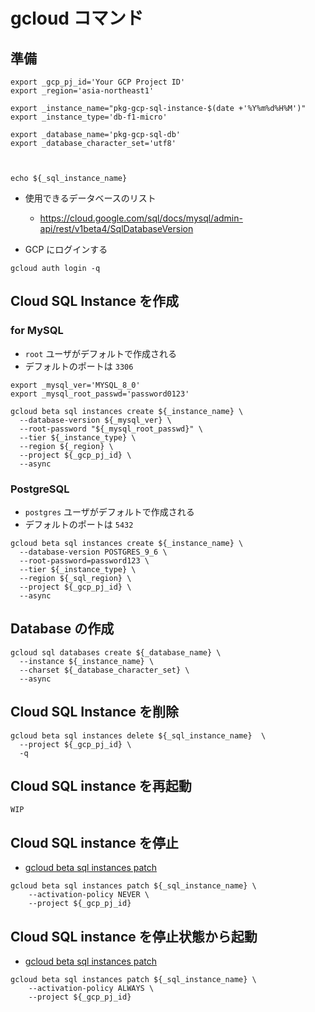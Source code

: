 # gcloud コマンド


## 準備

```
export _gcp_pj_id='Your GCP Project ID'
export _region='asia-northeast1'

export _instance_name="pkg-gcp-sql-instance-$(date +'%Y%m%d%H%M')"
export _instance_type='db-f1-micro'

export _database_name='pkg-gcp-sql-db'
export _database_character_set='utf8'



echo ${_sql_instance_name}
```

+ 使用できるデータベースのリスト
  + https://cloud.google.com/sql/docs/mysql/admin-api/rest/v1beta4/SqlDatabaseVersion

+ GCP にログインする

```
gcloud auth login -q
```


## Cloud SQL Instance を作成

### for MySQL

+ `root` ユーザがデフォルトで作成される
+ デフォルトのポートは `3306`

```
export _mysql_ver='MYSQL_8_0'
export _mysql_root_passwd='password0123'
```
```
gcloud beta sql instances create ${_instance_name} \
  --database-version ${_mysql_ver} \
  --root-password "${_mysql_root_passwd}" \
  --tier ${_instance_type} \
  --region ${_region} \
  --project ${_gcp_pj_id} \
  --async
```

### PostgreSQL

+ `postgres` ユーザがデフォルトで作成される
+ デフォルトのポートは `5432`

```
gcloud beta sql instances create ${_instance_name} \
  --database-version POSTGRES_9_6 \
  --root-password=password123 \
  --tier ${_instance_type} \
  --region ${_sql_region} \
  --project ${_gcp_pj_id} \
  --async
```

## Database の作成

```
gcloud sql databases create ${_database_name} \
  --instance ${_instance_name} \
  --charset ${_database_character_set} \
  --async
```

## Cloud SQL Instance を削除

```
gcloud beta sql instances delete ${_sql_instance_name}  \
  --project ${_gcp_pj_id} \
  -q
```

## Cloud SQL instance を再起動

```
WIP
```

## Cloud SQL instance を停止

+ [gcloud beta sql instances patch](https://cloud.google.com/sdk/gcloud/reference/beta/sql/instances/patch?hl=en)

```
gcloud beta sql instances patch ${_sql_instance_name} \
    --activation-policy NEVER \
    --project ${_gcp_pj_id}
```

## Cloud SQL instance を停止状態から起動

+ [gcloud beta sql instances patch](https://cloud.google.com/sdk/gcloud/reference/beta/sql/instances/patch?hl=en)

```
gcloud beta sql instances patch ${_sql_instance_name} \
    --activation-policy ALWAYS \
    --project ${_gcp_pj_id}
```

